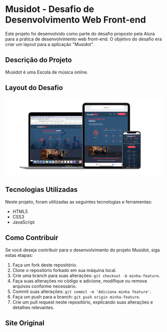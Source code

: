 # Musidot - Desafio de Desenvolvimento Web Front-end

Este projeto foi desenvolvido como parte do desafio proposto pela Alura para a prática de desenvolvimento web front-end. O objetivo do desafio era criar um layout para a aplicação "Musidot".

## Descrição do Projeto

Musidot é uma Escola de música online.
## Layout do Desafio

<img src ="challenge/MUSICDOTMOCKUP.png" >

## Tecnologias Utilizadas

Neste projeto, foram utilizadas as seguintes tecnologias e ferramentas:

- HTML5
- CSS3
- JavaScript


## Como Contribuir

Se você deseja contribuir para o desenvolvimento do projeto Musidot, siga estas etapas:

1. Faça um fork deste repositório.
2. Clone o repositório forkado em sua máquina local.
3. Crie uma branch para suas alterações: `git checkout -b minha-feature`.
4. Faça suas alterações no código e adicione, modifique ou remova arquivos conforme necessário.
5. Commit suas alterações: `git commit -m 'Adiciona minha feature'`.
6. Faça um push para a branch: `git push origin minha-feature`.
7. Crie um pull request neste repositório, explicando suas alterações e detalhes relevantes.

## Site Original

<link src = "https://cursos.musicdot.com.br/loginForm">




